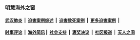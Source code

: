 
### 明慧海外之窗

####  [武汉肺炎](indexes/365.md?t=02231000) &nbsp;|&nbsp;  [迫害案例综述](indexes/328.md?t=02231000) &nbsp;|&nbsp; [迫害致死案例](indexes/277.md?t=02231000)  &nbsp;|&nbsp; [更多迫害案例](indexes/81.md?t=02231000)  &nbsp;|&nbsp; 
####  [时事评论](indexes/19.md?t=02231000) &nbsp;|&nbsp; [海外简讯](indexes/245.md?t=02231000)&nbsp;|&nbsp;  [社会支持](indexes/140.md?t=02231000) &nbsp;|&nbsp; [褒奖决议](indexes/282.md?t=02231000) &nbsp;|&nbsp; [社区报道](indexes/91.md?t=02231000)  &nbsp;|&nbsp; [天人之间](indexes/78.md?t=02231000) 

